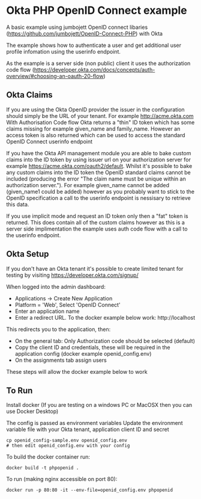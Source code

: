 # Okta PHP OpenID Connect example

A basic example using jumbojett OpenID connect libaries (https://github.com/jumbojett/OpenID-Connect-PHP) with Okta

The example shows how to authenticate a user and get additional user profile infomation using
the userinfo endpoint.

As the example is a server side (non public) client it uses the authorization code flow (https://developer.okta.com/docs/concepts/auth-overview/#choosing-an-oauth-20-flow)


## Okta Claims

If you are using the Okta OpenID provider the issuer in the configuration should simply be the URL of your tenant. For example http://acme.okta.com
With Authorisation Code flow Okta returns a "thin" ID token which has some claims missing
for example given_name and family_name. However an access token is also returned which can
be used to access the standard OpenID Connect userinfo endpoint

If you have the Okta API management module you are able to bake custom claims into the ID token by using issuer url on your authorization server for example https://acme.okta.com/oauth2/default. Whilst it's possible to bake any custom claims into the ID token the OpenID standard claims cannot be included (producing the error "The claim name must be unique within an authorization server."). For example given_name cannot be added (given_name1 could be added) however as you probably want to stick to the OpenID specification a call to the userinfo endpoint is nessisary to retrieve this data.

If you use implicit mode and request an ID token only then a "fat" token is returned. This does contain all of the custom claims however as this is a server side implimentation the example uses auth code flow with a call to the userinfo endpoint.

## Okta Setup

If you don't have an Okta tenant it's possible to create limited tenant for testing by visiting https://developer.okta.com/signup/

When logged into the admin dashboard:
* Applications -> Create New Application
* Platform = 'Web', Select 'OpenID Connect'
* Enter an application name
* Enter a redirect URL. To the docker example below work: http://localhost

This redirects you to the application, then:
* On the general tab: Only Authorization code should be selected (default)
* Copy the client ID and credentials, these will be required in the application config (docker example openid_config.env)
* On the assignments tab assign users

These steps will allow the docker example below to work

## To Run

Install docker (If you are testing on a windows PC or MacOSX then you can use Docker Desktop)

The config is passed as environment variables
Update the environment variable file with your Okta tenant, application client ID and secret
```
cp openid_config-sample.env openid_config.env
# then edit openid_config.env with your config 
```

To build the docker container run:
```
docker build -t phpopenid .
```

To run (making nginx accessible on port 80):
```
docker run -p 80:80 -it --env-file=openid_config.env phpopenid
```